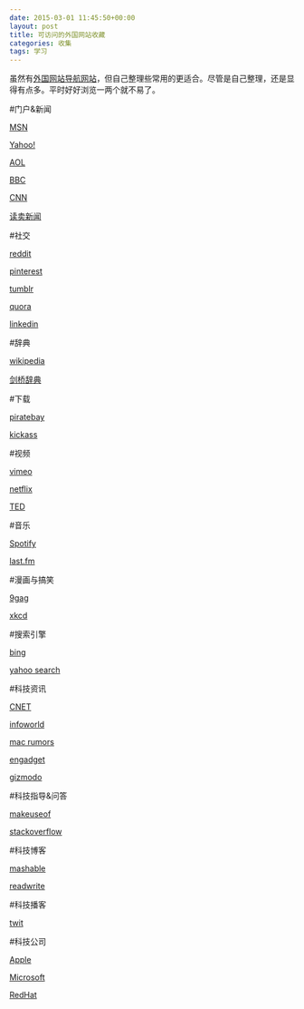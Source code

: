 ```yaml
---
date: 2015-03-01 11:45:50+00:00
layout: post
title: 可访问的外国网站收藏
categories: 收集
tags: 学习
---
```


虽然有[外国网站导航网站](http://www.qkankan.com/)，但自己整理些常用的更适合。尽管是自己整理，还是显得有点多。平时好好浏览一两个就不易了。

#门户&新闻

[MSN](http://www.msn.com/)

[Yahoo!](https://www.yahoo.com/)

[AOL](http://www.aol.com/)

[BBC](http://www.bbc.com/)

[CNN](http://edition.cnn.com/)

[读卖新闻](http://www.yomiuri.co.jp/)

#社交

[reddit](http://www.reddit.com/)

[pinterest](https://www.pinterest.com/)

[tumblr](https://www.tumblr.com/)

[quora](http://www.quora.com/)

[linkedin](https://www.linkedin.com/)

#辞典

[wikipedia](http://en.wikipedia.org/)

[剑桥辞典](http://dictionary.cambridge.org/)

#下载

[piratebay](http://piratebay.com/)

[kickass](http://kickass.to/)

#视频

[vimeo](https://vimeo.com/)

[netflix](https://www.netflix.com/global)

[TED](http://www.ted.com/)

#音乐

[Spotify](https://www.spotify.com)

[last.fm](http://cn.last.fm/)


#漫画与搞笑

[9gag](http://9gag.com/)

[xkcd](http://xkcd.com/)

#搜索引擎
 
[bing](http://www.bing.com)

[yahoo search](http://search.yahoo.com/)


#科技资讯

[CNET](http://www.apple.com)

[infoworld](http://www.cnet.com/)

[mac rumors](http://www.macrumors.com/)

[engadget](http://www.engadget.com/)

[gizmodo](http://gizmodo.com/)

#科技指导&问答

[makeuseof](http://www.makeuseof.com/)

[stackoverflow](http://stackoverflow.com/)


#科技博客

[mashable](http://mashable.com/)

[readwrite](http://readwrite.com/)

#科技播客

[twit](http://twit.tv/)

#科技公司

[Apple](http://www.apple.com)

[Microsoft](http://www.microsoft.com/en-us/default.aspx)

[RedHat](http://www.redhat.com/)

